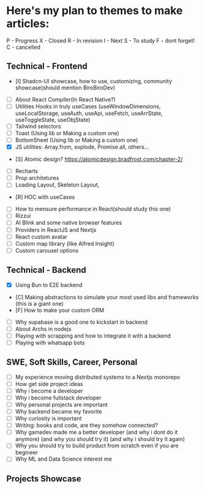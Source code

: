 # Here's my plan to themes to make articles:
P - Progress
X - Closed
R - In revision
I - Next
S - To study
F - dont forget!
C - cancelled
## Technical - Frontend
- [I] Shadcn-UI showcase, how to use, customizing, community showcase(should mention BiroBiroDev)
- [ ] About React Compiler(In React Native?)
- [ ] Utilities Hooks in truly useCases (useWindowDimensions, useLocalStorage, useAuth, useApi, useFetch, useArrState, useToggleState, useObjState)
- [ ] Tailwind selectors
- [ ] Toast (Using lib or Making a custom one)
- [ ] BottomSheet (Using lib or Making a custom one)
- [X] JS utilities: Array.from, explode, Promise.all, others...
- [S] Atomic design? https://atomicdesign.bradfrost.com/chapter-2/
- [ ] Recharts
- [ ] Prop architetures
- [ ] Loading Layout, Skeleton Layout,
- [R] HOC with useCases
- [ ] How to mensure performance in React(should study this one)
- [ ] Rizzui
- [ ] AI Blink and some native browser features
- [ ] Providers in ReactJS and Nextjs
- [ ] React custom avatar
- [ ] Custom map library (like Alfred Insight)
- [ ] Custom carousel options

## Technical - Backend
- [X] Using Bun to E2E backend
- [C] Making abstractions to simulate your most used libs and frameworks (this is a giant one)
- [F] How to make your custom ORM
- [ ] Why supabase is a good one to kickstart in backend
- [ ] About Archs in nodejs
- [ ] Playing with scrapping and how to integrate it with a backend
- [ ] Playing with whatsapp bots

## SWE, Soft Skills, Career, Personal
- [ ] My experience moving distributed systems to a Nextjs monorepo
- [ ] How get side project ideas
- [ ] Why i become a developer
- [ ] Why i become fullstack developer
- [ ] Why personal projects are important
- [ ] Why backend became my favorite
- [ ] Why curiosity is important
- [ ] Writing: books and code, are they somehow connected?
- [ ] Why gamedev made me a better developer (and why i dont do it anymore) (and why you should try it) (and why i should try it again)
- [ ] Why you should try to build product from scratch even if you are begineer
- [ ] Why ML and Data Science interest me

## Projects Showcase
